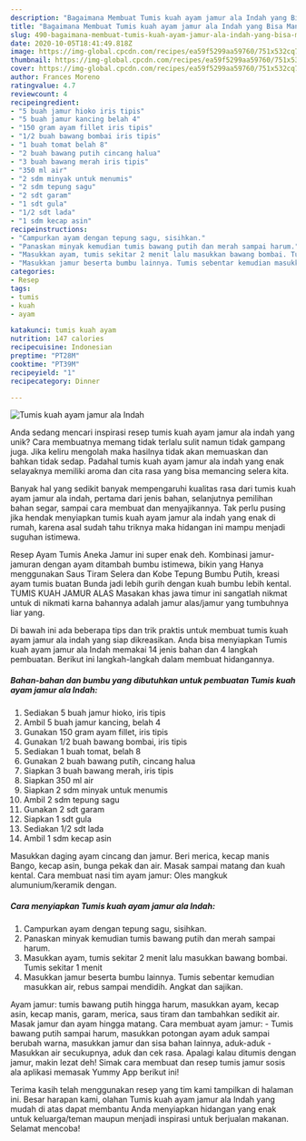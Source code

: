 ```yaml
---
description: "Bagaimana Membuat Tumis kuah ayam jamur ala Indah yang Bisa Manjain Lidah"
title: "Bagaimana Membuat Tumis kuah ayam jamur ala Indah yang Bisa Manjain Lidah"
slug: 490-bagaimana-membuat-tumis-kuah-ayam-jamur-ala-indah-yang-bisa-manjain-lidah
date: 2020-10-05T18:41:49.818Z
image: https://img-global.cpcdn.com/recipes/ea59f5299aa59760/751x532cq70/tumis-kuah-ayam-jamur-ala-indah-foto-resep-utama.jpg
thumbnail: https://img-global.cpcdn.com/recipes/ea59f5299aa59760/751x532cq70/tumis-kuah-ayam-jamur-ala-indah-foto-resep-utama.jpg
cover: https://img-global.cpcdn.com/recipes/ea59f5299aa59760/751x532cq70/tumis-kuah-ayam-jamur-ala-indah-foto-resep-utama.jpg
author: Frances Moreno
ratingvalue: 4.7
reviewcount: 4
recipeingredient:
- "5 buah jamur hioko iris tipis"
- "5 buah jamur kancing belah 4"
- "150 gram ayam fillet iris tipis"
- "1/2 buah bawang bombai iris tipis"
- "1 buah tomat belah 8"
- "2 buah bawang putih cincang halua"
- "3 buah bawang merah iris tipis"
- "350 ml air"
- "2 sdm minyak untuk menumis"
- "2 sdm tepung sagu"
- "2 sdt garam"
- "1 sdt gula"
- "1/2 sdt lada"
- "1 sdm kecap asin"
recipeinstructions:
- "Campurkan ayam dengan tepung sagu, sisihkan."
- "Panaskan minyak kemudian tumis bawang putih dan merah sampai harum."
- "Masukkan ayam, tumis sekitar 2 menit lalu masukkan bawang bombai. Tumis sekitar 1 menit"
- "Masukkan jamur beserta bumbu lainnya. Tumis sebentar kemudian masukkan air, rebus sampai mendidih. Angkat dan sajikan."
categories:
- Resep
tags:
- tumis
- kuah
- ayam

katakunci: tumis kuah ayam 
nutrition: 147 calories
recipecuisine: Indonesian
preptime: "PT28M"
cooktime: "PT39M"
recipeyield: "1"
recipecategory: Dinner

---
```



![Tumis kuah ayam jamur ala Indah](https://img-global.cpcdn.com/recipes/ea59f5299aa59760/751x532cq70/tumis-kuah-ayam-jamur-ala-indah-foto-resep-utama.jpg)

Anda sedang mencari inspirasi resep tumis kuah ayam jamur ala indah yang unik? Cara membuatnya memang tidak terlalu sulit namun tidak gampang juga. Jika keliru mengolah maka hasilnya tidak akan memuaskan dan bahkan tidak sedap. Padahal tumis kuah ayam jamur ala indah yang enak selayaknya memiliki aroma dan cita rasa yang bisa memancing selera kita.

Banyak hal yang sedikit banyak mempengaruhi kualitas rasa dari tumis kuah ayam jamur ala indah, pertama dari jenis bahan, selanjutnya pemilihan bahan segar, sampai cara membuat dan menyajikannya. Tak perlu pusing jika hendak menyiapkan tumis kuah ayam jamur ala indah yang enak di rumah, karena asal sudah tahu triknya maka hidangan ini mampu menjadi suguhan istimewa.

Resep Ayam Tumis Aneka Jamur ini super enak deh. Kombinasi jamur-jamuran dengan ayam ditambah bumbu istimewa, bikin yang Hanya menggunakan Saus Tiram Selera dan Kobe Tepung Bumbu Putih, kreasi ayam tumis buatan Bunda jadi lebih gurih dengan kuah bumbu lebih kental. TUMIS KUAH JAMUR ALAS Masakan khas jawa timur ini sangatlah nikmat untuk di nikmati karna bahannya adalah jamur alas/jamur yang tumbuhnya liar yang.


Di bawah ini ada beberapa tips dan trik praktis untuk membuat tumis kuah ayam jamur ala indah yang siap dikreasikan. Anda bisa menyiapkan Tumis kuah ayam jamur ala Indah memakai 14 jenis bahan dan 4 langkah pembuatan. Berikut ini langkah-langkah dalam membuat hidangannya.

<!--inarticleads1-->

##### Bahan-bahan dan bumbu yang dibutuhkan untuk pembuatan Tumis kuah ayam jamur ala Indah:

1. Sediakan 5 buah jamur hioko, iris tipis
1. Ambil 5 buah jamur kancing, belah 4
1. Gunakan 150 gram ayam fillet, iris tipis
1. Gunakan 1/2 buah bawang bombai, iris tipis
1. Sediakan 1 buah tomat, belah 8
1. Gunakan 2 buah bawang putih, cincang halua
1. Siapkan 3 buah bawang merah, iris tipis
1. Siapkan 350 ml air
1. Siapkan 2 sdm minyak untuk menumis
1. Ambil 2 sdm tepung sagu
1. Gunakan 2 sdt garam
1. Siapkan 1 sdt gula
1. Sediakan 1/2 sdt lada
1. Ambil 1 sdm kecap asin


Masukkan daging ayam cincang dan jamur. Beri merica, kecap manis Bango, kecap asin, bunga pekak dan air. Masak sampai matang dan kuah kental. Cara membuat nasi tim ayam jamur: Oles mangkuk alumunium/keramik dengan. 

<!--inarticleads2-->

##### Cara menyiapkan Tumis kuah ayam jamur ala Indah:

1. Campurkan ayam dengan tepung sagu, sisihkan.
1. Panaskan minyak kemudian tumis bawang putih dan merah sampai harum.
1. Masukkan ayam, tumis sekitar 2 menit lalu masukkan bawang bombai. Tumis sekitar 1 menit
1. Masukkan jamur beserta bumbu lainnya. Tumis sebentar kemudian masukkan air, rebus sampai mendidih. Angkat dan sajikan.


Ayam jamur: tumis bawang putih hingga harum, masukkan ayam, kecap asin, kecap manis, garam, merica, saus tiram dan tambahkan sedikit air. Masak jamur dan ayam hingga matang. Cara membuat ayam jamur: - Tumis bawang putih sampai harum, masukkan potongan ayam aduk sampai berubah warna, masukkan jamur dan sisa bahan lainnya, aduk-aduk - Masukkan air secukupnya, aduk dan cek rasa. Apalagi kalau ditumis dengan jamur, makin lezat deh! Simak cara membuat dan resep tumis jamur sosis ala aplikasi memasak Yummy App berikut ini! 

Terima kasih telah menggunakan resep yang tim kami tampilkan di halaman ini. Besar harapan kami, olahan Tumis kuah ayam jamur ala Indah yang mudah di atas dapat membantu Anda menyiapkan hidangan yang enak untuk keluarga/teman maupun menjadi inspirasi untuk berjualan makanan. Selamat mencoba!
